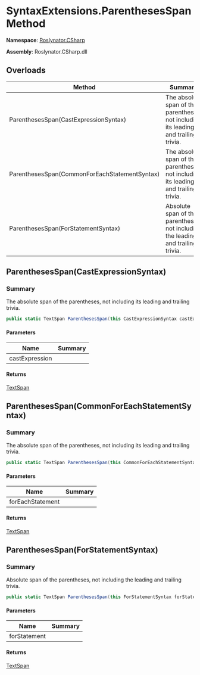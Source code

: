 # SyntaxExtensions\.ParenthesesSpan Method

**Namespace**: [Roslynator.CSharp](../../README.md)

**Assembly**: Roslynator\.CSharp\.dll

## Overloads

| Method | Summary |
| ------ | ------- |
| ParenthesesSpan\(CastExpressionSyntax\) | The absolute span of the parentheses, not including its leading and trailing trivia\. |
| ParenthesesSpan\(CommonForEachStatementSyntax\) | The absolute span of the parentheses, not including its leading and trailing trivia\. |
| ParenthesesSpan\(ForStatementSyntax\) | Absolute span of the parentheses, not including the leading and trailing trivia\. |

## ParenthesesSpan\(CastExpressionSyntax\)

### Summary

The absolute span of the parentheses, not including its leading and trailing trivia\.

```csharp
public static TextSpan ParenthesesSpan(this CastExpressionSyntax castExpression)
```

#### Parameters

| Name | Summary |
| ---- | ------- |
| castExpression | |

#### Returns

[TextSpan](https://docs.microsoft.com/en-us/dotnet/api/microsoft.codeanalysis.text.textspan)

## ParenthesesSpan\(CommonForEachStatementSyntax\)

### Summary

The absolute span of the parentheses, not including its leading and trailing trivia\.

```csharp
public static TextSpan ParenthesesSpan(this CommonForEachStatementSyntax forEachStatement)
```

#### Parameters

| Name | Summary |
| ---- | ------- |
| forEachStatement | |

#### Returns

[TextSpan](https://docs.microsoft.com/en-us/dotnet/api/microsoft.codeanalysis.text.textspan)

## ParenthesesSpan\(ForStatementSyntax\)

### Summary

Absolute span of the parentheses, not including the leading and trailing trivia\.

```csharp
public static TextSpan ParenthesesSpan(this ForStatementSyntax forStatement)
```

#### Parameters

| Name | Summary |
| ---- | ------- |
| forStatement | |

#### Returns

[TextSpan](https://docs.microsoft.com/en-us/dotnet/api/microsoft.codeanalysis.text.textspan)


